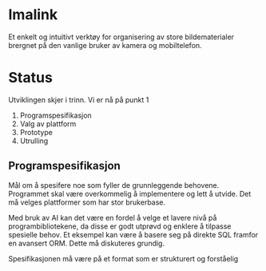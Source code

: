 # Imalink
Et enkelt og intuitivt verktøy for organisering av store bildematerialer brergnet på den vanlige bruker av kamera og mobiltelefon.

# Status
Utviklingen skjer i trinn. Vi er nå på punkt 1

1. Programspesifikasjon
2. Valg av plattform
3. Prototype
4. Utrulling

## Programspesifikasjon
Mål om å spesifere noe som fyller de grunnleggende behovene. Programmet skal være overkommelig å implementere og lett å utvide. Det må velges plattformer som har stor brukerbase. 

Med bruk av AI kan det være en fordel å velge et lavere nivå på programbibliotekene, da disse er godt utprøvd og enklere å tilpasse spesielle behov. Et eksempel kan være å basere seg på direkte SQL framfor en avansert ORM. Dette må diskuteres grundig.

Spesifikasjonen må være på et format som er strukturert og forståelig

